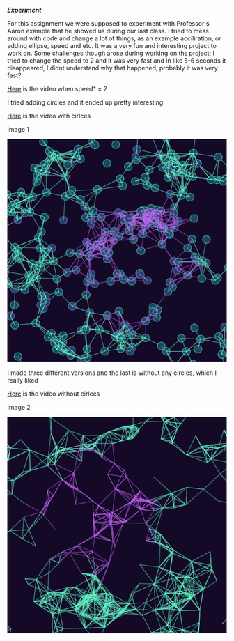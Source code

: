 ***Experiment***

For this assignment we were supposed to experiment with Professor's Aaron example that he showed us during our last class. I tried to mess around with code and change a lot of things, as an example acciliration, or adding ellipse, speed and etc. It was a very fun and interesting project to work on. Some challenges though arose during working on ths project; I tried to change the speed to 2 and it was very fast and in like 5-6 seconds it disappeared, I didnt understand why that happened, probably it was very fast? 

[Here](https://youtu.be/SXG76Bvy_3c) is the video when speed* = 2

I tried adding circles and it ended up pretty interesting

[Here](https://youtu.be/3Bmx-XvgKmE) is the video with cirlces

Image 1 

 ![](ex2.png)

I made three different versions and the last is without any circles, which I really liked

[Here](https://youtu.be/dHmKpCITS4Y) is the video without cirlces

Image 2 

 ![](ex1.png)
 







